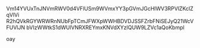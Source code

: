 Vm14YVUxTnJNVmRWV0d4VFlUSm9WVmxYY3pGVmJGcHlWV3RPVlZKclZqVlVi
R2hQVkRGYWRWRnNUbFpTCmJFWXpWWHBDVDJSSFZrbFNiSEJyQ21WcVFUVlJN
bVIzWWtkS1dWUlVNRXREYmxKNVdXYzlQUW9LZVc1aQoKbmpl

oay